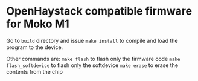 # OpenHaystack compatible firmware for Moko M1

Go to `build` directory and issue `make install` to compile and load the program to the device.

Other commands are:
 `make flash` to flash only the firmware code
 `make flash_softdevice` to flash only the softdevice
 `make erase` to erase the contents from the chip